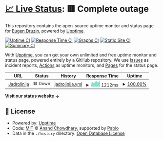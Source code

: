 # [📈 Live Status](https://githinho.github.io/jadrolinija-upptime): <!--live status--> **🟥 Complete outage**

This repository contains the open-source uptime monitor and status page for [Eugen Druzin](edruzin.me), powered by [Upptime](https://github.com/upptime/upptime).

[![Uptime CI](https://github.com/githinho/jadrolinija-upptime/workflows/Uptime%20CI/badge.svg)](https://github.com/githinho/jadrolinija-upptime/actions?query=workflow%3A%22Uptime+CI%22)
[![Response Time CI](https://github.com/githinho/jadrolinija-upptime/workflows/Response%20Time%20CI/badge.svg)](https://github.com/githinho/jadrolinija-upptime/actions?query=workflow%3A%22Response+Time+CI%22)
[![Graphs CI](https://github.com/githinho/jadrolinija-upptime/workflows/Graphs%20CI/badge.svg)](https://github.com/githinho/jadrolinija-upptime/actions?query=workflow%3A%22Graphs+CI%22)
[![Static Site CI](https://github.com/githinho/jadrolinija-upptime/workflows/Static%20Site%20CI/badge.svg)](https://github.com/githinho/jadrolinija-upptime/actions?query=workflow%3A%22Static+Site+CI%22)
[![Summary CI](https://github.com/githinho/jadrolinija-upptime/workflows/Summary%20CI/badge.svg)](https://github.com/githinho/jadrolinija-upptime/actions?query=workflow%3A%22Summary+CI%22)

With [Upptime](https://upptime.js.org), you can get your own unlimited and free uptime monitor and status page, powered entirely by a GitHub repository. We use [Issues](https://github.com/githinho/jadrolinija-upptime/issues) as incident reports, [Actions](https://github.com/githinho/jadrolinija-upptime/actions) as uptime monitors, and [Pages](https://githinho.github.io/jadrolinija-upptime) for the status page.

<!--start: status pages-->
<!-- This summary is generated by Upptime (https://github.com/upptime/upptime) -->
<!-- Do not edit this manually, your changes will be overwritten -->
<!-- prettier-ignore -->
| URL | Status | History | Response Time | Uptime |
| --- | ------ | ------- | ------------- | ------ |
| <img alt="" src="https://icons.duckduckgo.com/ip3/www.jadrolinija.hr.ico" height="13"> [Jadrolinija](https://www.jadrolinija.hr/) | 🟥 Down | [jadrolinija.yml](https://github.com/githinho/jadrolinija-upptime/commits/HEAD/history/jadrolinija.yml) | <details><summary><img alt="Response time graph" src="./graphs/jadrolinija/response-time-week.png" height="20"> 1212ms</summary><br><a href="https://githinho.github.io/jadrolinija-upptime/history/jadrolinija"><img alt="Response time 1222" src="https://img.shields.io/endpoint?url=https%3A%2F%2Fraw.githubusercontent.com%2Fgithinho%2Fjadrolinija-upptime%2FHEAD%2Fapi%2Fjadrolinija%2Fresponse-time.json"></a><br><a href="https://githinho.github.io/jadrolinija-upptime/history/jadrolinija"><img alt="24-hour response time 1519" src="https://img.shields.io/endpoint?url=https%3A%2F%2Fraw.githubusercontent.com%2Fgithinho%2Fjadrolinija-upptime%2FHEAD%2Fapi%2Fjadrolinija%2Fresponse-time-day.json"></a><br><a href="https://githinho.github.io/jadrolinija-upptime/history/jadrolinija"><img alt="7-day response time 1212" src="https://img.shields.io/endpoint?url=https%3A%2F%2Fraw.githubusercontent.com%2Fgithinho%2Fjadrolinija-upptime%2FHEAD%2Fapi%2Fjadrolinija%2Fresponse-time-week.json"></a><br><a href="https://githinho.github.io/jadrolinija-upptime/history/jadrolinija"><img alt="30-day response time 1222" src="https://img.shields.io/endpoint?url=https%3A%2F%2Fraw.githubusercontent.com%2Fgithinho%2Fjadrolinija-upptime%2FHEAD%2Fapi%2Fjadrolinija%2Fresponse-time-month.json"></a><br><a href="https://githinho.github.io/jadrolinija-upptime/history/jadrolinija"><img alt="1-year response time 1222" src="https://img.shields.io/endpoint?url=https%3A%2F%2Fraw.githubusercontent.com%2Fgithinho%2Fjadrolinija-upptime%2FHEAD%2Fapi%2Fjadrolinija%2Fresponse-time-year.json"></a></details> | <details><summary><a href="https://githinho.github.io/jadrolinija-upptime/history/jadrolinija">100.00%</a></summary><a href="https://githinho.github.io/jadrolinija-upptime/history/jadrolinija"><img alt="All-time uptime 100.00%" src="https://img.shields.io/endpoint?url=https%3A%2F%2Fraw.githubusercontent.com%2Fgithinho%2Fjadrolinija-upptime%2FHEAD%2Fapi%2Fjadrolinija%2Fuptime.json"></a><br><a href="https://githinho.github.io/jadrolinija-upptime/history/jadrolinija"><img alt="24-hour uptime 100.00%" src="https://img.shields.io/endpoint?url=https%3A%2F%2Fraw.githubusercontent.com%2Fgithinho%2Fjadrolinija-upptime%2FHEAD%2Fapi%2Fjadrolinija%2Fuptime-day.json"></a><br><a href="https://githinho.github.io/jadrolinija-upptime/history/jadrolinija"><img alt="7-day uptime 100.00%" src="https://img.shields.io/endpoint?url=https%3A%2F%2Fraw.githubusercontent.com%2Fgithinho%2Fjadrolinija-upptime%2FHEAD%2Fapi%2Fjadrolinija%2Fuptime-week.json"></a><br><a href="https://githinho.github.io/jadrolinija-upptime/history/jadrolinija"><img alt="30-day uptime 100.00%" src="https://img.shields.io/endpoint?url=https%3A%2F%2Fraw.githubusercontent.com%2Fgithinho%2Fjadrolinija-upptime%2FHEAD%2Fapi%2Fjadrolinija%2Fuptime-month.json"></a><br><a href="https://githinho.github.io/jadrolinija-upptime/history/jadrolinija"><img alt="1-year uptime 100.00%" src="https://img.shields.io/endpoint?url=https%3A%2F%2Fraw.githubusercontent.com%2Fgithinho%2Fjadrolinija-upptime%2FHEAD%2Fapi%2Fjadrolinija%2Fuptime-year.json"></a></details>

<!--end: status pages-->

[**Visit our status website →**](https://githinho.github.io/jadrolinija-upptime)

## 📄 License

- Powered by: [Upptime](https://github.com/upptime/upptime)
- Code: [MIT](./LICENSE) © [Anand Chowdhary](https://anandchowdhary.com), supported by [Pabio](https://pabio.com)
- Data in the `./history` directory: [Open Database License](https://opendatacommons.org/licenses/odbl/1-0/)

